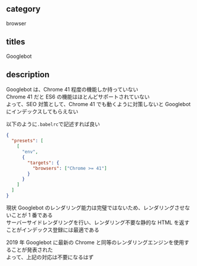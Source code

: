 ## category

browser

## titles

Googlebot

## description

Googlebot は、Chrome 41 程度の機能しか持っていない  
Chrome 41 だと ES6 の機能はほとんどサポートされていない  
よって、SEO 対策として、Chrome 41 でも動くように対策しないと Googlebot にインデックスしてもらえない

以下のように`.babelrc`で記述すれば良い

```json
{
  "presets": [
    [
      "env",
      {
        "targets": {
          "browsers": ["Chrome >= 41"]
        }
      }
    ]
  ]
}
```

現状 Googlebot のレンダリング能力は完璧ではないため、レンダリングさせないことが 1 番である  
サーバーサイドレンダリングを行い、レンダリング不要な静的な HTML を返すことがインデックス登録には最適である

2019 年 Googlebot に最新の Chrome と同等のレンダリングエンジンを使用することが発表された  
よって、上記の対応は不要になるはず
